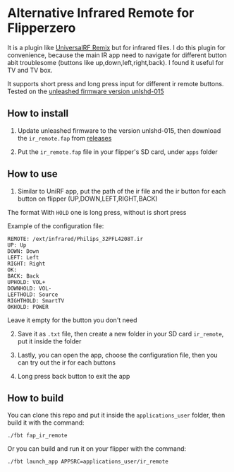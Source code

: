 # Alternative Infrared Remote for Flipperzero

It is a plugin like [UniversalRF Remix](https://github.com/ESurge/flipperzero-firmware-unirfremix) but for infrared files. I do this plugin for convenience, because the main IR app need to navigate for different button abit troublesome (buttons like up,down,left,right,back). I found it useful for TV and TV box.

It supports short press and long press input for different ir remote buttons. Tested on the [unleashed firmware version unlshd-015](https://github.com/DarkFlippers/unleashed-firmware/releases/tag/unlshd-015)


## How to install

1. Update unleashed firmware to the version unlshd-015, then download the `ir_remote.fap` from [releases](https://github.com/Hong5489/ir_remote/tags)

2. Put the `ir_remote.fap` file in your flipper's SD card, under `apps` folder

## How to use

1. Similar to UniRF app, put the path of the ir file and the ir button for each button on flipper (UP,DOWN,LEFT,RIGHT,BACK)

The format With `HOLD` one is long press, without is short press

Example of the configuration file:
```
REMOTE: /ext/infrared/Philips_32PFL4208T.ir
UP: Up
DOWN: Down
LEFT: Left
RIGHT: Right
OK: 
BACK: Back
UPHOLD: VOL+
DOWNHOLD: VOL-
LEFTHOLD: Source
RIGHTHOLD: SmartTV
OKHOLD: POWER
```

Leave it empty for the button you don't need

2. Save it as `.txt` file, then create a new folder in your SD card `ir_remote`, put it inside the folder

3. Lastly, you can open the app, choose the configuration file, then you can try out the ir for each buttons

4. Long press back button to exit the app

## How to build 

You can clone this repo and put it inside the `applications_user` folder, then build it with the command:
```
./fbt fap_ir_remote
```
Or you can build and run it on your flipper with the command:
```
./fbt launch_app APPSRC=applications_user/ir_remote
```